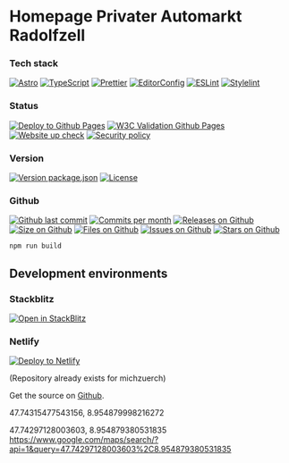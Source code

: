 # Homepage Privater Automarkt Radolfzell

### Tech stack

[![Astro](https://img.shields.io/badge/Astro-333333.svg?logo=astro)](https://astro.build)
[![TypeScript](https://img.shields.io/badge/TypeScript-333333.svg?logo=typescript)](http://www.typescriptlang.org/)
[![Prettier](https://img.shields.io/badge/Prettier-333333.svg?logo=prettier)](https://prettier.io)
[![EditorConfig](https://img.shields.io/badge/EditorConfig-333333.svg?logo=editorconfig)](https://editorconfig.org)
[![ESLint](https://img.shields.io/badge/ESLint-3A33D1?logo=eslint)](https://eslint.org)
[![Stylelint](https://img.shields.io/badge/Stylelint-222222?logo=Stylelint)](https://stylelint.io)

### Status

[![Deploy to Github Pages](https://img.shields.io/github/workflow/status/michzuerch/PrivaterAutomarkt5/DeployGhPages)](https://michzuerch.github.io/PrivaterAutomarkt5)
[![W3C Validation Github Pages](https://img.shields.io/w3c-validation/default?targetUrl=https%3A%2F%2Fmichzuerch.github.io%2FPrivaterAutomarkt5)](https://michzuerch.github.io/PrivaterAutomarkt5)
[![Website up check](https://img.shields.io/website?url=https%3A%2F%2Fmichzuerch.github.io%2FPrivaterAutomarkt5)](https://michzuerch.github.io/PrivaterAutomarkt5)
[![Security policy](https://img.shields.io/security-headers?url=https%3A%2F%2Fmichzuerch.github.io%2FPrivaterAutomarkt5)](https://michzuerch.github.io/PrivaterAutomarkt5)

### Version

[![Version package.json](https://img.shields.io/github/package-json/v/michzuerch/PrivaterAutomarkt5)](https://michzuerch.github.io/PrivaterAutomarkt5)
[![License](https://img.shields.io/github/license/michzuerch/PrivaterAutomarkt5)](https://michzuerch.github.io/PrivaterAutomarkt5)

### Github

[![Github last commit](https://img.shields.io/github/last-commit/michzuerch/PrivaterAutomarkt5)](https://michzuerch.github.io/PrivaterAutomarkt5)
[![Commits per month](https://img.shields.io/github/commit-activity/m/michzuerch/PrivaterAutomarkt5)](https://michzuerch.github.io/PrivaterAutomarkt5)
[![Releases on Github](https://img.shields.io/github/v/release/michzuerch/PrivaterAutomarkt5)](https://michzuerch.github.io/PrivaterAutomarkt5)
[![Size on Github](https://img.shields.io/github/languages/code-size/michzuerch/PrivaterAutomarkt5)](https://michzuerch.github.io/PrivaterAutomarkt5)
[![Files on Github](https://img.shields.io/github/directory-file-count/michzuerch/PrivaterAutomarkt5)](https://michzuerch.github.io/PrivaterAutomarkt5)
[![Issues on Github](https://img.shields.io/github/issues/michzuerch/PrivaterAutomarkt5)](https://michzuerch.github.io/PrivaterAutomarkt5)
[![Stars on Github](https://img.shields.io/github/stars/michzuerch/PrivaterAutomarkt5?style=social)](https://michzuerch.github.io/PrivaterAutomarkt5)

```
npm run build
```

## Development environments

### Stackblitz

[![Open in StackBlitz](https://developer.stackblitz.com/img/open_in_stackblitz.svg)](https://stackblitz.com/github/michzuerch/PrivaterAutomarkt5/tree/development)

### Netlify

[![Deploy to Netlify](https://www.netlify.com/img/deploy/button.svg)](https://app.netlify.com/start/deploy?repository=https://github.com/michzuerch/PrivaterAutomarkt5)

(Repository already exists for michzuerch)

Get the source on [Github](https://github.com/michzuerch/PrivaterAutomarkt5).

47.74315477543156, 8.954879998216272

47.74297128003603, 8.954879380531835
https://www.google.com/maps/search/?api=1&query=47.74297128003603%2C8.954879380531835
